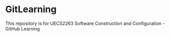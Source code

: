 # GitLearning

<p>This repository is for UECS2263 Software Construction and Configuration - GitHub Learning</p>
